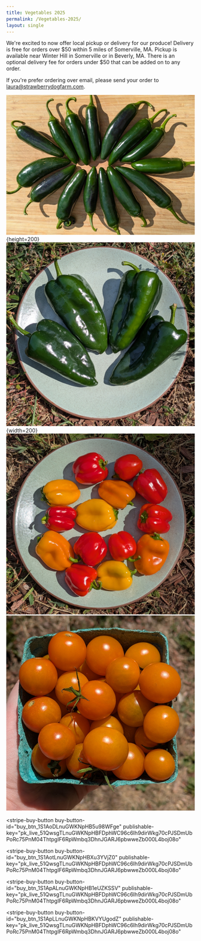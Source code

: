 ```yaml
---
title: Vegetables 2025
permalink: /Vegetables-2025/
layout: single
---
```

We're excited to now offer local pickup or delivery for our produce! Delivery is free for orders over $50 within 5 miles of Somerville, MA. Pickup is available near Winter Hill in Somerville or in Beverly, MA. There is an optional delivery fee for orders under $50 that can be added on to any order. 

If you're prefer ordering over email, please send your order to [laura@strawberrydogfarm.com](mailto:laura@strawberrydogfarm.com).

![A pound of jalapenos.](/assets/images/jalapenos.jpeg){height=200}
![A pound of poblanos.](/assets/images/poblanos_square.jpg){width=200}
![A pound of mini bell peppers.](/assets/images/minibells.jpg)
![A pint of Sun Gold cherry tomatoes.](/assets/images/sungolds.jpg)

<script async
  src="https://js.stripe.com/v3/buy-button.js">
</script>

<stripe-buy-button
  buy-button-id="buy_btn_1S1AoDLnuGWKNpHB5u98WFge"
  publishable-key="pk_live_51QwsgTLnuGWKNpHBFDphWC96c6Ih9dirWkg70cPJSDmUbPoRc75PnM04ThtpgIF6RpWmbq3DhnJGARJ6pbwweZb000L4boj08o"
>
</stripe-buy-button>


<stripe-buy-button
  buy-button-id="buy_btn_1S1AotLnuGWKNpHBXu3YVjZ0"
  publishable-key="pk_live_51QwsgTLnuGWKNpHBFDphWC96c6Ih9dirWkg70cPJSDmUbPoRc75PnM04ThtpgIF6RpWmbq3DhnJGARJ6pbwweZb000L4boj08o"
>
</stripe-buy-button>


<stripe-buy-button
  buy-button-id="buy_btn_1S1ApALnuGWKNpHB1eUZKSSV"
  publishable-key="pk_live_51QwsgTLnuGWKNpHBFDphWC96c6Ih9dirWkg70cPJSDmUbPoRc75PnM04ThtpgIF6RpWmbq3DhnJGARJ6pbwweZb000L4boj08o"
>
</stripe-buy-button>


<stripe-buy-button
  buy-button-id="buy_btn_1S1ApLLnuGWKNpHBKVYUgodZ"
  publishable-key="pk_live_51QwsgTLnuGWKNpHBFDphWC96c6Ih9dirWkg70cPJSDmUbPoRc75PnM04ThtpgIF6RpWmbq3DhnJGARJ6pbwweZb000L4boj08o"
>
</stripe-buy-button>

